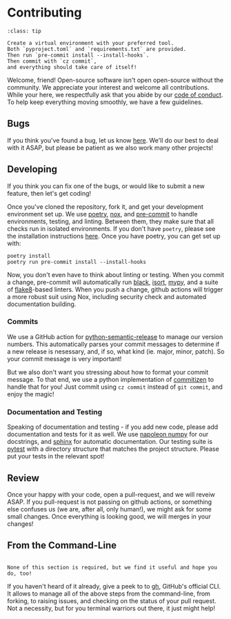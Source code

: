 # Contributing

````{admonition} TLDR
:class: tip

Create a virtual environment with your preferred tool.
Both `pyproject.toml` and `requirements.txt` are provided.
Then run `pre-commit install --install-hooks`.
Then commit with `cz commit`,
and everything should take care of itself!
````

Welcome, friend!
Open-source software isn't open open-source without the community.
We appreciate your interest and welcome all contributions.
While your here,
we respectfully ask that you abide by our [code of conduct](CODE_OF_CONDUCT.md).
To help keep everything moving smoothly,
we have a few guidelines.

## Bugs

If you think you've found a bug,
let us know [here][issues].
We'll do our best to deal with it ASAP,
but please be patient as we also work many other projects!

## Developing

If you think you can fix one of the bugs,
or would like to submit a new feature,
then let's get coding!

Once you've cloned the repository,
fork it,
and get your development environment set up.
We use [poetry][poetry],
[nox][nox],
and [pre-commit][pre-commit]
to handle environments, testing, and linting.
Between them,
they make sure that all checks run in isolated environments.
If you don't have `poetry`,
please see the installation instructions [here][poetry_install].
Once you have poetry,
you can get set up with:

```{code-block} shell
poetry install
poetry run pre-commit install --install-hooks
```

Now,
you don't even have to think about linting or testing.
When you commit a change,
pre-commit will automatically run [black][black],
[isort][isort],
[mypy][mypy],
and a suite of [flake8][flake8]-based linters.
When you push a change,
github actions will trigger a more robust suit using Nox,
including security check and automated documentation building.

### Commits

We use a GitHub action for
[python-semantic-release][psr]
to manage our version numbers.
This automatically parses your commit messages to determine if a new release is nesessary,
and, if so, what kind (ie. major, minor, patch).
So your commit message is very important!

But we also don't want you stressing about how to format your commit message.
To that end,
we use a python implementation of
[commitizen][cz]
to handle that for you!
Just commit using `cz commit` instead of `git commit`,
and enjoy the magic!

### Documentation and Testing

Speaking of documentation and testing -
if you add new code,
please add documentation and tests for it as well.
We use [napoleon numpy][docstrings]
for our docstrings,
and [sphinx][sphinx] for automatic documentation.
Our testing suite is [pytest][pytest] with a directory structure
that matches the project structure.
Please put your tests in the relevant spot!

## Review

Once your happy with your code,
open a pull-request,
and we will reveiw ASAP.
If you pull-request is not passing on github actions,
or something else confuses us
(we are, after all, only human!),
we might ask for some small changes.
Once everything is looking good,
we will merges in your changes!

## From the Command-Line

```{admonition} :fireworks: Optional fun!

None of this section is required, but we find it useful and hope you do, too!
```

If you haven't heard of it already,
give a peek to to [gh][gh],
GitHub's official CLI.
It allows to manage all of the above steps from the command-line,
from forking,
to raising issues,
and checking on the status of your pull request.
Not a necessity,
but for you terminal warriors out there,
it just might help!

[conduct]: CODE_OF_CONDUCT.md "Code of conduct"
[issues]: https://github.com/IMS-Bio2Core-Facility/GTExQuery/issues "Issues"
[gh]: https://github.com/cli/cli "GH CLI"
[poetry]: https://python-poetry.org/ "Poetry"
[poetry_install]: https://python-poetry.org/docs/#installation "Poetry Installation Instructions"
[nox]: https://nox.thea.codes/en/stable/ "Nox"
[pre-commit]: https://pre-commit.com/ "Pre-commit"
[black]: https://github.com/psf/black "Black"
[isort]: https://pycqa.github.io/isort/ "iSort"
[mypy]: https://mypy.readthedocs.io/en/stable/index.html "Mypy"
[flake8]: https://flake8.pycqa.org/en/latest/ "Flake8"
[psr]: https://github.com/relekang/python-semantic-release "Python Semantic Release"
[cz]: https://commitizen-tools.github.io/commitizen/index.html "Commitizen"
[docstrings]: https://sphinxcontrib-napoleon.readthedocs.io/en/latest/example_numpy.html "Numpy Napoleon Docstrings"
[sphinx]: https://www.sphinx-doc.org/en/master/index.html "Sphinx"
[pytest]: https://docs.pytest.org/en/6.2.x/ "pytest"

